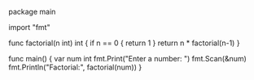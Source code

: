 package main

import "fmt"

func factorial(n int) int {
    if n == 0 {
        return 1
    }
    return n * factorial(n-1)
}

func main() {
    var num int
    fmt.Print("Enter a number: ")
    fmt.Scan(&num)
    fmt.Println("Factorial:", factorial(num))
}

